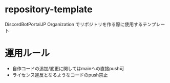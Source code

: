 # repository-template

DiscordBotPortalJP Organization でリポジトリを作る際に使用するテンプレート

# 運用ルール
- 自作コードの追加/変更に関してはmainへの直接push可
- ライセンス違反となるようなコードのpush禁止
